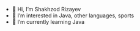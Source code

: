 - 👋 Hi, I’m Shakhzod Rizayev
- 👀 I’m interested in Java, other languages, sports
- 🌱 I’m currently learning Java


